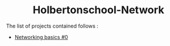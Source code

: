 <h1 align="center">Holbertonschool-Network</h1>


The list of projects contained follows :

* [Networking basics #0](./basics_0/README.md)
